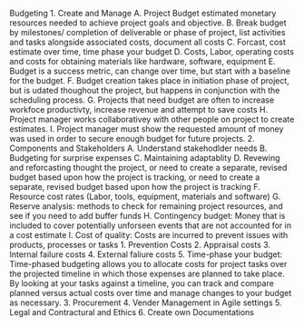 Budgeting
	1. Create and Manage
		A. Project Budget estimated monetary resources needed to achieve project goals and objective. 
		B. Break budget by milestones/ completion of deliverable or phase of project, list activities and tasks alongside associated costs, document all costs
		C. Forcast, cost estimate over time, time phase your budget
		D. Costs, Labor, operating costs and costs for obtaining materials like hardware, software, equipment 
		E. Budget is a success metric, can change over time, but start with a baseline for the budget.
		F. Budget creation takes place in initiation phase of project, but is udated thoughout the project, but happens in conjunction with the scheduling process.
		G. Projects that need budget are often to increase workfoce productivty, increase revenue and attempt to save costs
		H. Project manager works collaborativey with other people on project to create estimates. 
		I. Project manager must show the requested amount of money was used in order to secure enough budget for future projects. 
	2. Components and Stakeholders
		A. Understand stakehodlder needs
		B. Budgeting for surprise expenses
		C. Maintaining adaptablity
		D. Revewing and reforcasting thought the project, or need to create a separate, revised budget  based upon how the project is tracking, or need to create a separate, revised budget  based upon how the project is tracking
		F. Resource cost rates (Labor, tools, equipment, materials and software)
		G. Reserve analysis: methods to check for remaining project resources, and see if you need to add buffer funds
		H. Contingency budget: Money that is included to cover potentially unforseen events that are not accounted for in a cost estimate
		I. Cost of quality: Costs are incurred to prevent issues with products, processes or tasks
			1. Prevention Costs
			2. Appraisal costs
			3. Internal failure costs
			4. External faliure costs
			5. Time-phase your budget: Time-phased budgeting allows you to allocate costs for project tasks over the projected timeline in which those expenses are planned to take place. By looking at your tasks against a timeline, you can track and compare planned versus actual costs over time and manage changes to your budget as necessary.
	3. Procurement
	4. Vender Management in Agile settings
	5. Legal and Contractural and Ethics
	6. Create own Documentations 
